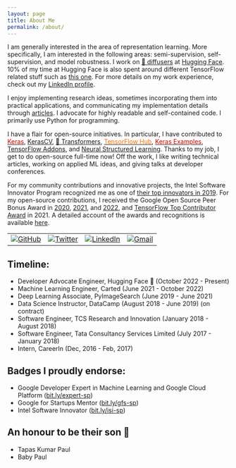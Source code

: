 ```yaml
---
layout: page
title: About Me
permalink: /about/
---
```

I am generally interested in the area of representation learning. More specifically, I am interested in the following areas: semi-supervision, self-supervision, and model robustness.  I work on [🧨 diffusers](https://huggingface.co/docs/diffusers/main/en/index) at [Hugging Face](https://huggingface.co). 10% of my time at Hugging Face is also spent around different TensorFlow related stuff such as [this one](https://github.com/huggingface/transformers/tree/main/examples/tensorflow/language-modeling-tpu). For more details on my work experience, check out my [LinkedIn profile](https://www.linkedin.com/in/sayak-paul/).

I enjoy implementing research ideas, sometimes incorporating them into practical applications, and communicating my implementation details through [articles](https://sayak.dev/authoring/). I advocate for highly readable and self-contained code. I primarily use Python for programming. 

I have a flair for open-source initiatives. In particular, I have contributed to <a href="https://github.com/keras-team/keras/commits?author=sayakpaul"><font color="#d00000">Keras</font></a>, [KerasCV](https://github.com/keras-team/keras-cv/commits?author=sayakpaul), [🤗 Transformers](https://github.com/huggingface/transformers/commits?author=sayakpaul), <a href="https://tfhub.dev/s?publisher=sayakpaul"><font color="#FF6F00">TensorFlow Hub</font></a>, <a href="https://github.com/keras-team/keras-io/commits?author=sayakpaul"><font color="#d00000">Keras Examples</font></a>, [TensorFlow Addons](https://git.io/JuUOr), and [Neural Structured Learning](https://git.io/JuUOd). Thanks to my job, I get to do open-source full-time now! Off the work, I like writing technical articles, working on applied ML ideas, and giving talks at developer conferences.

For my community contributions and innovative projects, the Intel Software Innovator Program recognized me as one of [their top innovators in 2019](https://www.dropbox.com/s/mzsy1q8jgkwj6cj/Intel_Top_Innovator_2019.jpg?dl=0). For my open-source contributions, I received the Google Open Source Peer Bonus Award in [2020](https://opensource.googleblog.com/2020/10/announcing-latest-google-open-source.html), [2021](https://opensource.googleblog.com/2021/09/announcing-latest-open-source-peer-bonus-winners.html), and [2022](https://opensource.googleblog.com/2022/09/announcing-the-second-group-of-open-source-peer-bonus-winners-in-2022.html), and [TensorFlow Top Contributor Award](https://blog.tensorflow.org/2021/11/2021-TF-Contributor-Awardees.html?linkId=8010214) in 2021. A detailed account of the awards and recognitions is available [here](https://sayak.dev/xyz/#awards-and-recognition).

<table>
  <tr>
    <td><a href="https://github.com/sayakpaul"><img src="https://img.shields.io/github/followers/sayakpaul.svg?label=GitHub&style=social" alt="GitHub"></a></td>
    <td><a href="https://twitter.com/RisingSayak"><img src="https://img.shields.io/twitter/follow/RisingSayak?label=Twitter&style=social" alt="Twitter"></a></td>
    <td><a href="https://www.linkedin.com/in/sayak-paul"><img src="https://img.shields.io/badge/LinkedIn--_.svg?style=social&logo=linkedin" alt="LinkedIn"></a></td>
    <td><a href="mailto:spsayakpaul@gmail.com"><img src="https://img.shields.io/badge/Gmail--_.svg?style=social&logo=gmail" alt="Gmail"></a></td>
  </tr>
</table>

## Timeline:

- Developer Advocate Engineer, Hugging Face 🤗 (October 2022 - Present)
- Machine Learning Engineer, Carted (June 2021 - October 2022)
- Deep Learning Associate, PyImageSearch (June 2019 - June 2021)
- Data Science Instructor, DataCamp (August 2018 - June 2019) (on contract)
- Software Engineer, TCS Research and Innovation (January 2018 - August 2018)
- Software Engineer, Tata Consultancy Services Limited (July 2017 - January 2018)
- Intern, CareerIn (Dec, 2016 - Feb, 2017) 

## Badges I proudly endorse:

* Google Developer Expert in Machine Learning and Google Cloud Platform ([bit.ly/expert-sp](https://bit.ly/expert-sp))
* Google for Startups Mentor ([bit.ly/gfs-sp](https://bit.ly/gfs-sp))
* Intel Software Innovator ([bit.ly/isi-sp](https://bit.ly/isi-sp))

## An honour to be their son 🙂

- Tapas Kumar Paul
- Baby Paul
